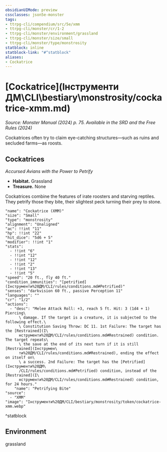 ```yaml
---
obsidianUIMode: preview
cssclasses: json5e-monster
tags:
- ttrpg-cli/compendium/src/5e/xmm
- ttrpg-cli/monster/cr/1-2
- ttrpg-cli/monster/environment/grassland
- ttrpg-cli/monster/size/small
- ttrpg-cli/monster/type/monstrosity
statblock: inline
statblock-link: "#^statblock"
aliases:
- Cockatrice
---
```

# [Cockatrice](Інструменти ДМ\CLI\bestiary\monstrosity/cockatrice-xmm.md)
*Source: Monster Manual (2024) p. 75. Available in the <span title='Systems Reference Document (5.2)'>SRD</span> and the Free Rules (2024)*  

Cockatrices often try to claim eye-catching structures—such as ruins and secluded farms—as roosts.

## Cockatrices

*Accursed Avians with the Power to Petrify*

- **Habitat.** Grassland  
- **Treasure.** None  

Cockatrices combine the features of irate roosters and starving reptiles. They petrify those they bite, their slightest peck turning their prey to stone.

```statblock
"name": "Cockatrice (XMM)"
"size": "Small"
"type": "monstrosity"
"alignment": "Unaligned"
"ac": !!int "11"
"hp": !!int "22"
"hit_dice": "5d6 + 5"
"modifier": !!int "1"
"stats":
  - !!int "6"
  - !!int "12"
  - !!int "12"
  - !!int "2"
  - !!int "13"
  - !!int "5"
"speed": "20 ft., fly 40 ft."
"condition_immunities": "[petrified](Інструменти%20ДМ/CLI/rules/conditions.md#Petrified)"
"senses": "darkvision 60 ft., passive Perception 11"
"languages": ""
"cr": "1/2"
"actions":
  - "desc": "Melee Attack Roll: +3, reach 5 ft. Hit: 3 (1d4 + 1) Piercing\
      \ damage. If the target is a creature, it is subjected to the following effect.\
      \ Constitution Saving Throw: DC 11. 1st Failure: The target has the [Restrained](І\
      нструменти%20ДМ/CLI/rules/conditions.md#Restrained) condition. The target repeats\
      \ the save at the end of its next turn if it is still [Restrained](Інструмен\
      ти%20ДМ/CLI/rules/conditions.md#Restrained), ending the effect on itself on\
      \ a success. 2nd Failure: The target has the [Petrified](Інструменти%20ДМ\
      /CLI/rules/conditions.md#Petrified) condition, instead of the [Restrained](І\
      нструменти%20ДМ/CLI/rules/conditions.md#Restrained) condition, for 24 hours."
    "name": "Petrifying Bite"
"source":
  - "XMM"
"image": "Інструменти%20ДМ/CLI/bestiary/monstrosity/token/cockatrice-xmm.webp"
```
^statblock

## Environment

grassland